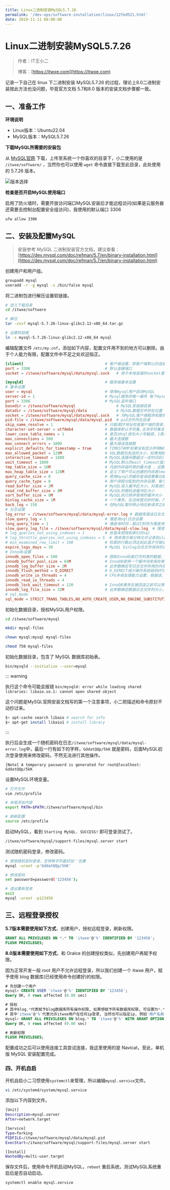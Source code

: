 ```yaml
---
title: Linux二进制安装MySQL5.7.26
permalink: '/dev-ops/software-installation/linux/12fed521.html'
date: 2019-11-11 00:00:00
---
```


# Linux二进制安装MySQL5.7.26

> 作者：IT王小二
>
> 博客：[https://itwxe.com](https://itwxe.com)

记录一下自己在 linux 下二进制安装 MySQL5.7.26 的过程，理论上8.0二进制安装按此方法也没问题，毕竟官方文档 5.7和8.0 版本的安装文档步骤都一致。

## 一、准备工作

**环境说明**

- Linux版本：Ubuntu22.04
- MySQL版本：MySQL5.7.26

**下载MySQL所需要的安装包**

从 [MySQL官网](https://downloads.mysql.com/archives/community/) 下载，上传至系统一个你喜欢的目录下，小二使用的是 `/itwxe/software/` ，当然你也可以使用 `wget` 命令直接下载至此目录，此处使用的 5.7.26 版本。

![版本选择](https://minio.itwxe.com/img/blog/12fed521_166481922694123.png)

**检查是否开启MySQL使用端口**

启用了防火墙时，需要开放访问端口MySQL安装后才能远程访问(如果是云服务器还需要去控制台配置安全组访问)，我使用的默认端口 3306

```bash
ufw allow 3306
```

## 二、安装及配置MySQL

> 安装参考 MySQL 二进制安装官方文档，建议查看：[https://dev.mysql.com/doc/refman/5.7/en/binary-installation.html](https://dev.mysql.com/doc/refman/5.7/en/binary-installation.html)

创建用户和用户组。

```bash
groupadd mysql
useradd -r -g mysql -s /bin/false mysql
```

将二进制包进行解压设置软链接。

```bash
# 进入下载目录
cd /itwxe/software

# 解压
tar -zxvf mysql-5.7.26-linux-glibc2.12-x86_64.tar.gz

# 设置软链接
ln -s mysql-5.7.26-linux-glibc2.12-x86_64 mysql
```

编辑配置文件 `/etc/my.cnf`，添加如下内容，配置文件用不到的地方可以删除。由于个人能力有限，配置文件中不足之处欢迎指正。

```conf
[client]                                    # 客户端设置，即客户端默认的连接参数
port = 3306                                 # 默认连接端口
socket = /itwxe/software/mysql/data/mysql.sock   # 用于本地连接的socket套接字，mysqld守护进程生成了这个文件

[mysqld]                                    # 服务端基本设置
# 基本设置
user = mysql                                # 使用mysql用户启动MySQL
server-id = 1                               # Mysql服务的唯一编号 每个mysql服务Id需唯一
port = 3306                                 # MySQL监听端口
basedir = /itwxe/software/mysql                  # MySQL安装根目录
datadir = /itwxe/software/mysql/data             # MySQL数据文件所在位置
socket = /itwxe/software/mysql/data/mysql.sock   # 为MySQL客户端程序和服务器之间的本地通讯指定一个套接字文件
pid-file = /itwxe/software/mysql/data/mysql.pid  # pid文件所在目录
skip_name_resolve = 1                       # 只能用IP地址检查客户端的登录，不用主机名
character-set-server = utf8mb4              # 数据库默认字符集,主流字符集支持一些特殊表情符号（特殊表情符占用4个字节）
lower_case_table_names = 1                  # 是否对sql语句大小写敏感，1表示不敏感
max_connections = 500                       # 最大连接数
max_connect_errors = 1000                   # 最大错误连接数
explicit_defaults_for_timestamp = true      # TIMESTAMP如果没有显示声明NOT NULL，允许NULL值
max_allowed_packet = 128M                   # SQL数据包发送的大小，如果有BLOB对象建议修改成1G
interactive_timeout = 1800                  # MySQL连接闲置超过一定时间后(单位：秒)将会被强行关闭									
wait_timeout = 1800                         # MySQL默认的wait_timeout值为8个小时, interactive_timeout参数需要同时配置才能生效
tmp_table_size = 16M                        # 内部内存临时表的最大值 ，设置成128M；比如大数据量的group by ,order by时可能用到临时表；超过了这个值将写入磁盘，系统IO压力增大
max_heap_table_size = 128M                  # 定义了用户可以创建的内存表(memory table)的大小
query_cache_size = 0                        # 禁用mysql的缓存查询结果集功能；后期根据业务情况测试决定是否开启；大部分情况下关闭下面两项
query_cache_type = 0                        # 用户进程分配到的内存设置，每个session将会分配参数设置的内存大小
read_buffer_size = 2M                       # MySQL读入缓冲区大小。对表进行顺序扫描的请求将分配一个读入缓冲区，MySQL会为它分配一段内存缓冲区
read_rnd_buffer_size = 8M                   # MySQL的随机读缓冲区大小
sort_buffer_size = 8M                       # MySQL执行排序使用的缓冲大小
binlog_cache_size = 1M                      # 一个事务，在没有提交的时候，产生的日志，记录到Cache中；等到事务提交需要提交的时候，则把日志持久化到磁盘。默认binlog_cache_size大小32K
back_log = 150                              # 在MySQL暂时停止响应新请求之前的短时间内多少个请求可以被存在堆栈中；官方建议back_log = 50 + (max_connections / 5),封顶数为900
# 日志设置
log_error = /itwxe/software/mysql/data/mysql-error.log # 数据库错误日志文件
slow_query_log = 1                          # 慢查询sql日志设置
long_query_time = 1                         # 慢查询时间；超过1秒则为慢查询
slow_query_log_file = /itwxe/software/mysql/data/mysql-slow.log  # 慢查询日志文件
# log_queries_not_using_indexes = 1         # 检查未使用到索引的sql
# log_throttle_queries_not_using_indexes = 5  # 用来表示每分钟允许记录到slow log的且未使用索引的SQL语句次数。该值默认为0，表示没有限制
# min_examined_row_limit = 100              # 检索的行数必须达到此值才可被记为慢查询，查询检查返回少于该参数指定行的SQL不被记录到慢查询日志
expire_logs_days = 30                       # MySQL binlog日志文件保存的过期时间，过期后自动删除
# Innodb设置
innodb_open_files = 500                     # 限制Innodb能打开的表的数据，如果库里的表特别多的情况，请增加这个。这个值默认是300
innodb_buffer_pool_size = 64M               # InnoDB使用一个缓冲池来保存索引和原始数据，一般设置物理存储的60% ~ 70%；这里你设置越大,你在存取表里面数据时所需要的磁盘I/O越少
innodb_log_buffer_size = 2M                 # 此参数确定写日志文件所用的内存大小，以M为单位。缓冲区更大能提高性能，但意外的故障将会丢失数据。MySQL开发人员建议设置为1－8M之间
innodb_flush_method = O_DIRECT              # O_DIRECT减少操作系统级别VFS的缓存和Innodb本身的buffer缓存之间的冲突
innodb_write_io_threads = 4                 # CPU多核处理能力设置，根据读，写比例进行调整
innodb_read_io_threads = 4
innodb_lock_wait_timeout = 120              # InnoDB事务在被回滚之前可以等待一个锁定的超时秒数。InnoDB在它自己的锁定表中自动检测事务死锁并且回滚事务。InnoDB用LOCK TABLES语句注意到锁定设置。默认值是50秒
innodb_log_file_size = 32M                  # 此参数确定数据日志文件的大小，更大的设置可以提高性能，但也会增加恢复故障数据库所需的时间
# sql_mode
sql_mode = STRICT_TRANS_TABLES,NO_AUTO_CREATE_USER,NO_ENGINE_SUBSTITUTION,NO_ZERO_IN_DATE,NO_ZERO_DATE
```
初始化数据目录，授权MySQL用户权限。

```bash
cd /itwxe/software/mysql

mkdir mysql-files

chown mysql:mysql mysql-files

chmod 750 mysql-files
```

初始化数据目录，包含了 MySQL 数据库初始表。

```bash
bin/mysqld --initialize --user=mysql
```

::: warning

执行这个命令可能会报错 `bin/mysqld: error while loading shared libraries: libaio.so.1: cannot open shared object`

这个问题是MySQL官网安装文档写的第一个注意事项，小二把描述和命令原封不动抄过来。

```bash
$> apt-cache search libaio # search for info
$> apt-get install libaio1 # install library
```

:::

执行后会生成一个随机密码在日志`/itwxe/software/mysql/data/mysql-error.log`中，最后一行有如下的字样，`GddatQQp/5kK` 就是密码，后面MySQL初次登录使用来修改密码，不然无法进行其他操作。

```
[Note] A temporary password is generated for root@localhost: GddatQQp/5kK
```

设置MySQL环境变量。

```bash
# 打开文件
vim /etc/profile

# 末尾添加内容
export PATH=$PATH:/itwxe/software/mysql/bin

# 刷新配置
source /etc/profile
```

启动MySQL，看到 `Starting MySQL. SUCCESS!` 即可登录测试了。

```bash
/itwxe/software/mysql/support-files/mysql.server start
```

测试随机密码登录，修改密码。

```bash
# 使用随机密码登录，含特殊字符最好加''包裹
mysql -uroot -p'GddatQQp/5kK'

# 修改密码
set password=password('123456');

# 退出重新登录
exit
mysql -uroot -p123456
```

## 三、远程登录授权

**5.7版本需要使用如下方式**，创建用户，授权远程登录，刷新权限。

```sql
GRANT ALL PRIVILEGES ON *.* TO 'itwxe'@'%' IDENTIFIED BY '123456';
FLUSH PRIVILEGES;
```

**8.0版本需要使用如下方式**，和 Oralce 的创建授权类似，先创建用户再赋予权限。

因为正常开发一般 root 用户不允许远程登录，所以我们创建一个 itwxe 用户，赋予使用 blog 数据库(已经使用命令创建好)的权限。

```sql
# 先创建一个用户
mysql> CREATE USER 'itwxe'@'%' IDENTIFIED BY '123456';
Query OK, 0 rows affected (0.00 sec)

# 授权
# 其中blog.*代表赋予blog数据库所有操作权限, 如果想赋予所有数据库权限, 可设置为*.*
# 其中'itwxe'@'%'代表允许itwxe用户在任何ip登录, 当然也可以指定ip, 例如'用户名称'@'ip地址'
mysql> GRANT ALL PRIVILEGES ON blog.* TO 'itwxe'@'%' WITH GRANT OPTION;
Query OK, 0 rows affected (0.00 sec)

# 刷新权限
FLUSH PRIVILEGES;
```

配置成功之后可以使用连接工具尝试连接，我这里使用的是 Navicat，至此，单机版 MySQL 安装配置完成。

### 四、开机自启

开机自启小二习惯使用`systemctl`来管理，所以编辑`mysql.service`文件。

```bash
vi /etc/systemd/system/mysql.service
```

添加以下内容到文件。

```bash
[Unit]
Description=mysql.server
After=network.target

[Service]
Type=forking
PIDFILE=/itwxe/software/mysql/data/mysql.pid
ExecStart=/itwxe/software/mysql/support-files/mysql.server start

[Install]
WantedBy=multi-user.target
```

保存文件后，使用命令开机启动MySQL，`reboot` 重启系统，测试MySQL系统重启后是否自动启动。

```bash
systemctl enable mysql.service
```